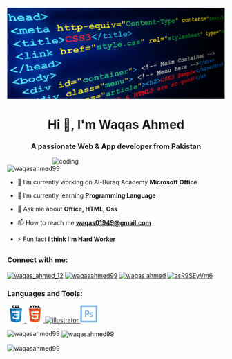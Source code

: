 ![logo](https://github.com/WaqasAhmed99/WaqasAhmed99/blob/main/banner%20(2).png)
<h1 align="center">Hi 👋, I'm Waqas Ahmed</h1>
<h3 align="center">A passionate Web & App developer from Pakistan</h3>

<img align="right" alt="coding" width="400" src="https://i.pinimg.com/originals/81/17/8b/81178b47a8598f0c81c4799f2cdd4057.gif">

<p align="left"> <img src="https://komarev.com/ghpvc/?username=waqasahmed99&label=Profile%20views&color=0e75b6&style=flat" alt="waqasahmed99" /> </p>



- 🔭 I’m currently working on Al-Buraq Academy **Microsoft Office**

- 🌱 I’m currently learning **Programming Language**

- 💬 Ask me about **Office, HTML, Css**

- 📫 How to reach me **waqas01949@gmail.com**

- ⚡ Fun fact **I think I'm Hard Worker**

<h3 align="left">Connect with me:</h3>
<p align="left">
<a href="https://twitter.com/waqas_ahmed_12" target="blank"><img align="center" src="https://raw.githubusercontent.com/rahuldkjain/github-profile-readme-generator/master/src/images/icons/Social/twitter.svg" alt="waqas_ahmed_12" height="30" width="40" /></a>
<a href="https://linkedin.com/in/waqasahmed99" target="blank"><img align="center" src="https://raw.githubusercontent.com/rahuldkjain/github-profile-readme-generator/master/src/images/icons/Social/linked-in-alt.svg" alt="waqasahmed99" height="30" width="40" /></a>
<a href="https://fb.com/waqas ahmed" target="blank"><img align="center" src="https://raw.githubusercontent.com/rahuldkjain/github-profile-readme-generator/master/src/images/icons/Social/facebook.svg" alt="waqas ahmed" height="30" width="40" /></a>
<a href="https://discord.gg/asR9SEyVm6" target="blank"><img align="center" src="https://raw.githubusercontent.com/rahuldkjain/github-profile-readme-generator/master/src/images/icons/Social/discord.svg" alt="asR9SEyVm6" height="30" width="40" /></a>
</p>

<h3 align="left">Languages and Tools:</h3>
<p align="left"> <a href="https://www.w3schools.com/css/" target="_blank" rel="noreferrer"> <img src="https://raw.githubusercontent.com/devicons/devicon/master/icons/css3/css3-original-wordmark.svg" alt="css3" width="40" height="40"/> </a> <a href="https://www.w3.org/html/" target="_blank" rel="noreferrer"> <img src="https://raw.githubusercontent.com/devicons/devicon/master/icons/html5/html5-original-wordmark.svg" alt="html5" width="40" height="40"/> </a> <a href="https://www.adobe.com/in/products/illustrator.html" target="_blank" rel="noreferrer"> <img src="https://www.vectorlogo.zone/logos/adobe_illustrator/adobe_illustrator-icon.svg" alt="illustrator" width="40" height="40"/> </a> <a href="https://www.photoshop.com/en" target="_blank" rel="noreferrer"> <img src="https://raw.githubusercontent.com/devicons/devicon/master/icons/photoshop/photoshop-line.svg" alt="photoshop" width="40" height="40"/> </a> </p>

<p><img align="left" src="https://github-readme-stats.vercel.app/api/top-langs?username=waqasahmed99&show_icons=true&locale=en&layout=compact" alt="waqasahmed99" /></p>

<p>&nbsp;<img align="center" src="https://github-readme-stats.vercel.app/api?username=waqasahmed99&show_icons=true&locale=en" alt="waqasahmed99" /></p>

<p><img align="center" src="https://github-readme-streak-stats.herokuapp.com/?user=waqasahmed99&" alt="waqasahmed99" /></p>
